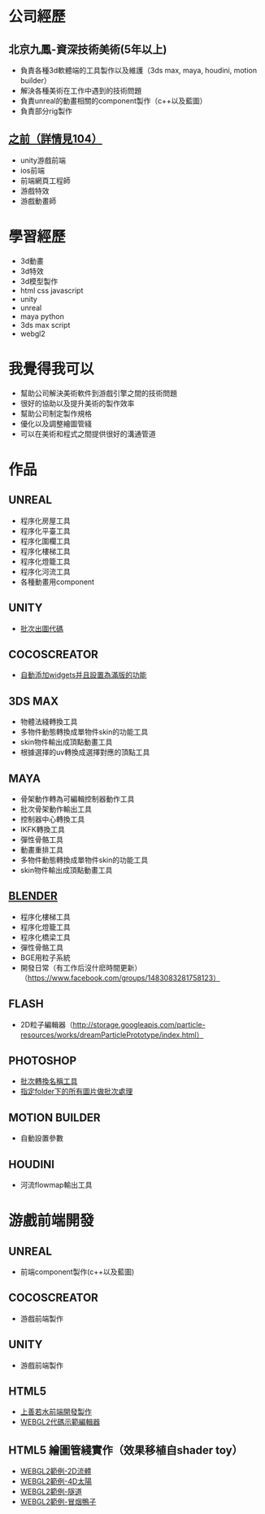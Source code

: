 # 公司經歷

## 北京九鳳-資深技術美術(5年以上)
+ 負責各種3d軟體端的工具製作以及維護（3ds max, maya, houdini, motion builder）
+ 解決各種美術在工作中遇到的技術問題
+ 負責unreal的動畫相關的component製作（c++以及藍圖）
+ 負責部分rig製作

## [之前（詳情見104）](https://pda.104.com.tw/profile/share/3B0Ll34jDYVAISjJPOrZe1XJCjxeHnu4)
+ unity游戲前端
+ ios前端
+ 前端網頁工程師
+ 游戲特效
+ 游戲動畫師

# 學習經歷
+ 3d動畫
+ 3d特效
+ 3d模型製作
+ html css javascript
+ unity
+ unreal
+ maya python
+ 3ds max script
+ webgl2

# 我覺得我可以
+ 幫助公司解決美術軟件到游戲引擎之間的技術問題
+ 很好的協助以及提升美術的製作效率
+ 幫助公司制定製作規格
+ 優化以及調整繪圖管綫
+ 可以在美術和程式之間提供很好的溝通管道

# 作品

## UNREAL
+ 程序化房屋工具
+ 程序化平臺工具
+ 程序化圍欄工具
+ 程序化樓梯工具
+ 程序化燈籠工具
+ 程序化河流工具
+ 各種動畫用component

## UNITY
+ [批次出圖代碼](https://1drv.ms/u/s!Apea4elXUnuxhMAwI3GehBq5s-9UhA?e=B736uG)

## COCOSCREATOR
+ [自動添加widgets并且設置為滿版的功能](https://store.cocos.com/app/en/detail/3112)

## 3DS MAX
+ 物體法綫轉換工具
+ 多物件動態轉換成單物件skin的功能工具
+ skin物件輸出成頂點動畫工具
+ 根據選擇的uv轉換成選擇對應的頂點工具

## MAYA
+ 骨架動作轉為可編輯控制器動作工具
+ 批次骨架動作輸出工具
+ 控制器中心轉換工具
+ IKFK轉換工具
+ 彈性骨骼工具
+ 動畫重排工具
+ 多物件動態轉換成單物件skin的功能工具
+ skin物件輸出成頂點動畫工具

## [BLENDER](https://github.com/VicYu1983/blenderAddon)
+ 程序化樓梯工具
+ 程序化燈籠工具
+ 程序化橋梁工具
+ 彈性骨骼工具
+ BGE用粒子系統
+ 開發日常（有工作后沒什麽時間更新）（https://www.facebook.com/groups/1483083281758123）

## FLASH
+ 2D粒子編輯器（http://storage.googleapis.com/particle-resources/works/dreamParticlePrototype/index.html）

## PHOTOSHOP
+ [批次轉換名稱工具](https://1drv.ms/u/s!Apea4elXUnuxgrd83d7cVU9fQtU8zQ?e=JuCWTZ)
+ [指定folder下的所有圖片做批次處理](https://1drv.ms/u/s!Apea4elXUnuxhMAveLSXHxhKAd65ZA?e=Tgb4JM)

## MOTION BUILDER
+ 自動設置參數

## HOUDINI
+ 河流flowmap輸出工具

# 游戲前端開發

## UNREAL
+ 前端component製作(c++以及藍圖)

## COCOSCREATOR
+ 游戲前端製作

## UNITY
+ 游戲前端製作

## HTML5
+ [上善若水前端開發製作](https://particle-979.appspot.com/manager/index.html#)
+ [WEBGL2代碼示範編輯器](https://vicyu1983.github.io/profile/webgl_example/index.html)

## HTML5 繪圖管綫實作（效果移植自shader toy）
+ [WEBGL2範例-2D流體](https://vicyu1983.github.io/profile/webgl2_example/test2DNavierStokes.html)
+ [WEBGL2範例-4D太陽](https://vicyu1983.github.io/profile/webgl2_example/test4DSun.html)
+ [WEBGL2範例-隧道](https://vicyu1983.github.io/profile/webgl2_example/testShaderToy.html)
+ [WEBGL2範例-冒烟鴨子](https://vicyu1983.github.io/profile/webgl2_example/testSmokingDuck.html)






 
 

